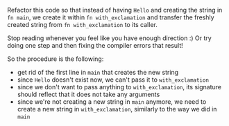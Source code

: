 

Refactor this code so that instead of having `Hello` and creating the string in `fn main`, we create it within `fn with_exclamation` and transfer the freshly created string from `fn with_exclamation` to its caller.

<div class="hint">
  Stop reading whenever you feel like you have enough direction :)
  Or try doing one step and then fixing the compiler errors that result!

So the procedure is the following:
- get rid of the first line in `main` that creates the new string
- since `Hello` doesn't exist now, we can't pass it to `with_exclamation`
- since we don't want to pass anything to `with_exclamation`, its signature should reflect that it does not take any arguments
- since we're not creating a new string in `main` anymore, we need to create a new string in `with_exclamation`, similarly to the way we did in `main`
</div>
